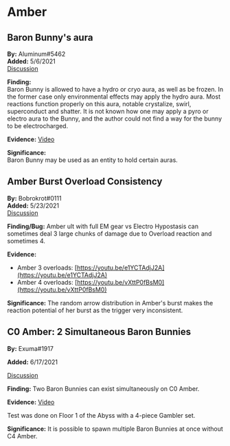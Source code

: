 # Amber

## Baron Bunny's aura

**By:** Aluminum\#5462  
**Added:** 5/6/2021  
[Discussion](https://tickettool.xyz/direct?url=https://cdn.discordapp.com/attachments/839475466792599573/840049309344464967/transcript-baron-bunny-aura.html)

**Finding:**  
Baron Bunny is allowed to have a hydro or cryo aura, as well as be frozen. In the former case only environmental effects may apply the hydro aura. Most reactions function properly on this aura, notable crystalize, swirl, superconduct and shatter. It is not known how one may apply a pyro or electro aura to the Bunny, and the author could not find a way for the bunny to be electrocharged.

**Evidence:** [Video](https://youtube.com/playlist?list=PLPByPR2TubV5LHQ9Oab6k1bthvfrHkiSu)

**Significance:**  
Baron Bunny may be used as an entity to hold certain auras.

## Amber Burst Overload Consistency

**By:** Bobrokrot\#0111  
**Added:** 5/23/2021  
[Discussion](https://tickettool.xyz/direct?url=https://cdn.discordapp.com/attachments/842092523408850944/845889022290296842/transcript-amber-ult-overload-inconsistency.html)

**Finding/Bug:** Amber ult with full EM gear vs Electro Hypostasis can sometimes deal 3 large chunks of damage due to Overload reaction and sometimes 4.

**Evidence:**

* Amber 3 overloads: [https://youtu.be/e1YCTAdjJ2A](https://youtu.be/e1YCTAdjJ2A)
* Amber 4 overloads: [https://youtu.be/vXttP0fBsM0](https://youtu.be/vXttP0fBsM0)

**Significance:** The random arrow distribution in Amber's burst makes the reaction potential of her burst as the trigger very inconsistent.

## C0 Amber: 2 Simultaneous Baron Bunnies

**By:** Exuma\#1917 

**Added:** 6/17/2021 

[Discussion](https://tickettool.xyz/direct?url=https://cdn.discordapp.com/attachments/846678238796316683/854985101988593694/transcript-c0-amber-2-simultaneous-baron-bunnies.html) 

**Finding:** Two Baron Bunnies can exist simultaneously on C0 Amber.

**Evidence:** [Video](https://youtu.be/a3_6u2jdFsE) 

Test was done on Floor 1 of the Abyss with a 4-piece Gambler set. 

**Significance:** It is possible to spawn multiple Baron Bunnies at once without C4 Amber. 
